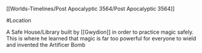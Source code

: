 [[Worlds-Timelines/Post Apocalyptic 3564/Post Apocalyptic 3564]]

#Location 

A Safe House/Library built by [[Gwydion]] in order to practice magic safely. This is where he learned that magic is far too powerful for everyone to wield and invented the Artificer Bomb